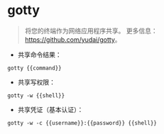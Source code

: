# gotty

> 将您的终端作为网络应用程序共享。
> 更多信息：<https://github.com/yudai/gotty>。

- 共享命令结果：

`gotty {{command}}`

- 共享写权限：

`gotty -w {{shell}}`

- 共享凭证（基本认证）：

`gotty -w -c {{username}}:{{password}} {{shell}}`